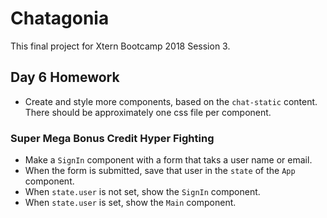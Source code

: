 # Chatagonia

This final project for Xtern Bootcamp 2018 Session 3.

## Day 6 Homework

* Create and style more components, based on the `chat-static` content. There should be approximately one css file per component.

### Super Mega Bonus Credit Hyper Fighting

* Make a `SignIn` component with a form that taks a user name or email.
* When the form is submitted, save that user in the `state` of the `App` component.
* When `state.user` is not set, show the `SignIn` component.
* When `state.user` is set, show the `Main` component.